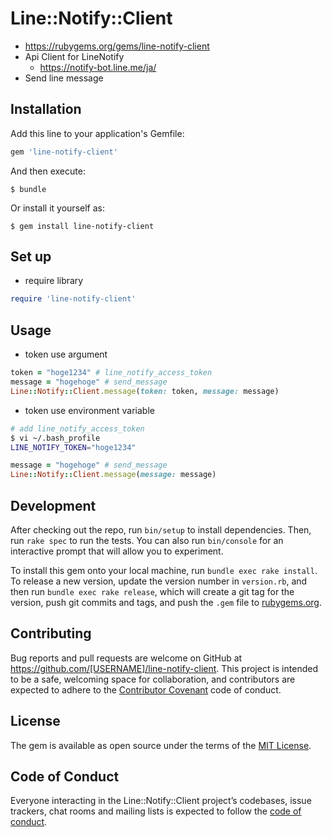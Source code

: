 # Line::Notify::Client
- https://rubygems.org/gems/line-notify-client
- Api Client for LineNotify
    - https://notify-bot.line.me/ja/
- Send line message

## Installation

Add this line to your application's Gemfile:

```ruby
gem 'line-notify-client'
```

And then execute:

    $ bundle

Or install it yourself as:

    $ gem install line-notify-client

## Set up
- require library
```rb
require 'line-notify-client'
```

## Usage
- token use argument
```rb
token = "hoge1234" # line_notify_access_token
message = "hogehoge" # send_message
Line::Notify::Client.message(token: token, message: message)
```
- token use environment variable
```bash
# add line_notify_access_token
$ vi ~/.bash_profile
LINE_NOTIFY_TOKEN="hoge1234"
```
```rb
message = "hogehoge" # send_message
Line::Notify::Client.message(message: message)
```
## Development

After checking out the repo, run `bin/setup` to install dependencies. Then, run `rake spec` to run the tests. You can also run `bin/console` for an interactive prompt that will allow you to experiment.

To install this gem onto your local machine, run `bundle exec rake install`. To release a new version, update the version number in `version.rb`, and then run `bundle exec rake release`, which will create a git tag for the version, push git commits and tags, and push the `.gem` file to [rubygems.org](https://rubygems.org).

## Contributing

Bug reports and pull requests are welcome on GitHub at https://github.com/[USERNAME]/line-notify-client. This project is intended to be a safe, welcoming space for collaboration, and contributors are expected to adhere to the [Contributor Covenant](http://contributor-covenant.org) code of conduct.

## License

The gem is available as open source under the terms of the [MIT License](https://opensource.org/licenses/MIT).

## Code of Conduct

Everyone interacting in the Line::Notify::Client project’s codebases, issue trackers, chat rooms and mailing lists is expected to follow the [code of conduct](https://github.com/[USERNAME]/line-notify-client/blob/master/CODE_OF_CONDUCT.md).
